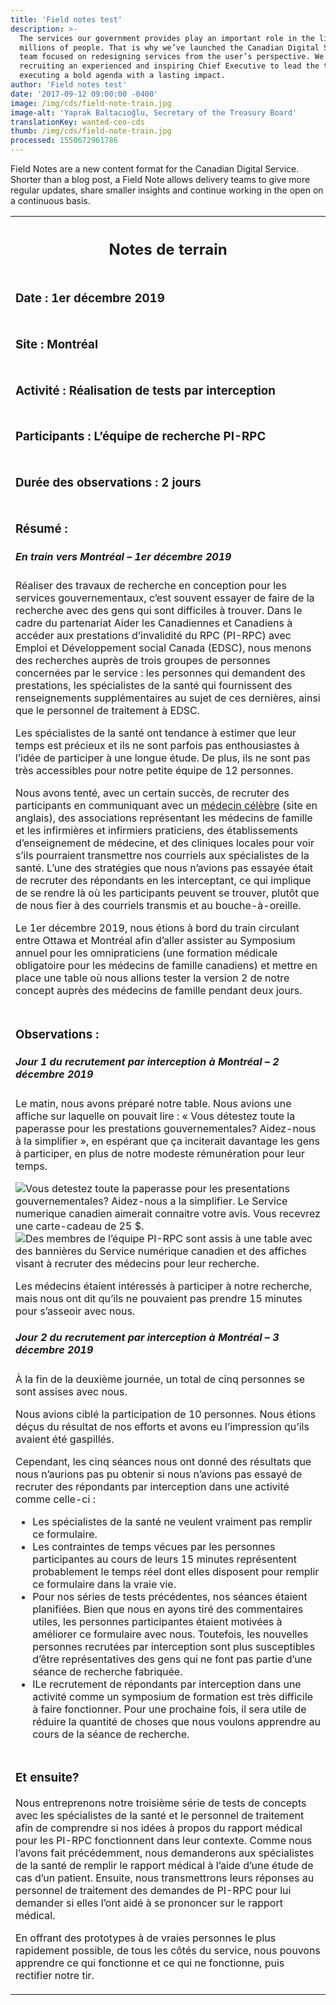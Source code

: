 ```yaml
---
title: 'Field notes test'
description: >-
  The services our government provides play an important role in the lives of
  millions of people. That is why we’ve launched the Canadian Digital Service, a
  team focused on redesigning services from the user’s perspective. We are
  recruiting an experienced and inspiring Chief Executive to lead the team in
  executing a bold agenda with a lasting impact.
author: 'Field notes test'
date: '2017-09-12 09:00:00 -0400'
image: /img/cds/field-note-train.jpg
image-alt: 'Yaprak Baltacıoğlu, Secretary of the Treasury Board'
translationKey: wanted-ceo-cds
thumb: /img/cds/field-note-train.jpg
processed: 1550672961786
---
```


<p>Field Notes are a new content format for the Canadian Digital Service. Shorter than a blog post, a Field Note allows delivery teams to give more regular updates, share smaller insights and continue working in the open on a continuous basis.</p>

<table class="field-notes">
    <tbody>
        <tr class="field-note-title">
            <th class="field-note-header">
                <span href="http://localhost:1313/" class="logo-field-note" role="img" aria-label="Canadian Digital Service"></span>
                <h2>Notes de terrain</h2>
            </th>
        </tr>
        <tr>
            <td class="field-note-subheader">
                <h3>Date : <span class="unbold">1er décembre 2019</span></h3>
            </td>
        </tr>
        <tr>
            <td class="field-note-subheader">
                <h3>Site : <span class="unbold">Montréal</span></h3>
            </td>
        </tr>
        <tr>
            <td class="field-note-subheader">
                <h3>Activité : <span class="unbold">Réalisation de tests par interception</span></h3>
            </td>
        </tr>
        <tr>
            <td class="field-note-subheader">
                <h3>Participants : <span class="unbold">L’équipe de recherche PI-RPC </span></h3>
            </td>
        </tr>
        <tr>
            <td class="field-note-subheader">
                <h3>Durée des observations : <span class="unbold">2 jours</span></h3>
            </td>
        </tr>
        <tr>
            <td>
                <h3>Résumé :</h3>
                <h5>En train vers Montréal – 1er décembre 2019</h5>
                <p>Réaliser des travaux de recherche en conception pour les services gouvernementaux, c’est souvent essayer de faire de la recherche avec des gens qui sont difficiles à trouver. Dans le cadre du partenariat Aider les Canadiennes et Canadiens à accéder aux prestations d’invalidité du RPC (PI-RPC) avec Emploi et Développement social Canada (EDSC), nous menons des recherches auprès de trois groupes de personnes concernées par le service : les personnes qui demandent des prestations, les spécialistes de la santé qui fournissent des renseignements supplémentaires au sujet de ces dernières, ainsi que le personnel de traitement à EDSC.</p>
                <p>Les spécialistes de la santé ont tendance à estimer que leur temps est précieux et ils ne sont parfois pas enthousiastes à l’idée de participer à une longue étude. De plus, ils ne sont pas très accessibles pour notre petite équipe de 12 personnes.</p>
                <p>Nous avons tenté, avec un certain succès, de recruter des participants en communiquant avec un <a href="https://globalnews.ca/news/5288899/income-health-poverty/">médecin célèbre</a> (site en anglais), des associations représentant les médecins de famille et les infirmières et infirmiers praticiens, des établissements d’enseignement de médecine, et des cliniques locales pour voir s’ils pourraient transmettre nos courriels aux spécialistes de la santé. L’une des stratégies que nous n’avions pas essayée était de recruter des répondants en les interceptant, ce qui implique de se rendre là où les participants peuvent se trouver, plutôt que de nous fier à des courriels transmis et au bouche-à-oreille.</p>
                <p>Le 1er décembre 2019, nous étions à bord du train circulant entre Ottawa et Montréal afin d’aller assister au Symposium annuel pour les omnipraticiens (une formation médicale obligatoire pour les médecins de famille canadiens) et mettre en place une table où nous allions tester la version 2 de notre concept auprès des médecins de famille pendant deux jours.</p>
            </td>
        </tr>
        <tr>
            <td>
                <h3>Observations :</h3>
                <h5>Jour 1 du recrutement par interception à Montréal – 2 décembre 2019</h5>
                <p>Le matin, nous avons préparé notre table. Nous avions une affiche sur laquelle on pouvait lire : « Vous détestez toute la paperasse pour les prestations gouvernementales? Aidez-nous à la simplifier », en espérant que ça inciterait davantage les gens à participer, en plus de notre modeste rémunération pour leur temps.</p>
                <img class="field-note-img" src="/img/cds/field-note-1-ad-fr.jpeg" alt="Vous detestez toute la paperasse pour les presentations gouvernementales? Aidez-nous a la simplifier. Le Service numerique canadien aimerait connaitre votre avis. Vous recevrez une carte-cadeau de 25 $.">
                <img class="field-note-img" src="/img/cds/cppd-team-research.jpg" alt="Des membres de l’équipe PI-RPC sont assis à une table avec des bannières du Service numérique canadien et des affiches visant à recruter des médecins pour leur recherche.">
                <p>Les médecins étaient intéressés à participer à notre recherche, mais nous ont dit qu’ils ne pouvaient pas prendre 15 minutes pour s’asseoir avec nous.</p>
                <h5>Jour 2 du recrutement par interception à Montréal – 3 décembre 2019</h5>
                <p>À la fin de la deuxième journée, un total de cinq personnes se sont assises avec nous.</p>
                <p>Nous avions ciblé la participation de 10 personnes. Nous étions déçus du résultat de nos efforts et avons eu l’impression qu’ils avaient été gaspillés.</p>
                <p>Cependant, les cinq séances nous ont donné des résultats que nous n’aurions pas pu obtenir si nous n’avions pas essayé de recruter des répondants par interception dans une activité comme celle-ci :</p>
                <ul>
                    <li>Les spécialistes de la santé ne veulent vraiment pas remplir ce formulaire. </li>
                    <li>Les contraintes de temps vécues par les personnes participantes au cours de leurs 15 minutes représentent probablement le temps réel dont elles disposent pour remplir ce formulaire dans la vraie vie.</li>
                    <li>Pour nos séries de tests précédentes, nos séances étaient planifiées. Bien que nous en ayons tiré des commentaires utiles, les personnes participantes étaient motivées à améliorer ce formulaire avec nous. Toutefois, les nouvelles personnes recrutées par interception sont plus susceptibles d’être représentatives des gens qui ne font pas partie d’une séance de recherche fabriquée.</li>
                    <li>ILe recrutement de répondants par interception dans une activité comme un symposium de formation est très difficile à faire fonctionner. Pour une prochaine fois, il sera utile de réduire la quantité de choses que nous voulons apprendre au cours de la séance de recherche.</li>
                </ul>
            </td>
        </tr>
        <tr>
            <td>
                <h3>Et ensuite?</h3>
                <p>Nous entreprenons notre troisième série de tests de concepts avec les spécialistes de la santé et le personnel de traitement afin de comprendre si nos idées à propos du rapport médical pour les PI-RPC fonctionnent dans leur contexte. Comme nous l’avons fait précédemment, nous demanderons aux spécialistes de la santé de remplir le rapport médical à l’aide d’une étude de cas d’un patient. Ensuite, nous transmettrons leurs réponses au personnel de traitement des demandes de PI-RPC pour lui demander si elles l’ont aidé à se prononcer sur le rapport médical.</p>
                <p>En offrant des prototypes à de vraies personnes le plus rapidement possible, de tous les côtés du service, nous pouvons apprendre ce qui fonctionne et ce qui ne fonctionne, puis rectifier notre tir.</p>
            </td>
        </tr>
    </tbody>
</table>
